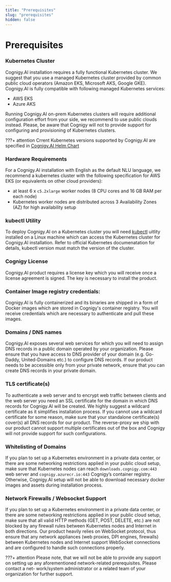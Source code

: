 ```yaml
---
title: "Prerequisites"
slug: "prerequisites"
hidden: false
---
```

# Prerequisites

### Kubernetes Cluster
Cognigy.AI installation requires a fully functional Kubernetes cluster. We suggest that you use a managed Kubernetes cluster provided by common public cloud operators (Amazon EKS, Microsoft AKS, Google GKE). Cognigy.AI is fully compatible with following managed Kubernetes services:
* AWS EKS
* Azure AKS

Running Cognigy.AI on-prem Kubernetes clusters will require additional configuration effort from your side, we recommend to use public clouds instead. Please, be aware that Cognigy will not to provide support for configuring and provisioning of Kubernetes clusters.

???+ attention
    Crrent Kubernetes versions supported by Cognigy.AI are specified in [Cognigy.AI Helm Chart](https://github.com/Cognigy/cognigy-ai-helm-chart)

### Hardware Requirements
For a Cognigy.AI installation with English as the default NLU language, we recommend a kubernetes cluster with the following specification for AWS  EKS (or equivalents on other cloud providers):
* at least 6 x `c5.2xlarge` worker nodes (8 CPU cores and 16 GB RAM per each node)
* Kubernetes worker nodes are distributed across 3 Availability Zones (AZ) for high availability setup

### kubectl Utility 
To deploy Cognigy.AI on a Kubernetes cluster you will need [kubectl](https://kubernetes.io/docs/reference/kubectl/) uitlity installed on a Linux machine which can access the Kubernetes cluster for Cognigy.AI installation. Refer to official Kubernetes documenatation for details, kubectl version must match the version of the cluster.

### Cognigy License 
Cognigy.AI product requires a license key which you will receive once a license agreement is signed. The key is necessary to install the product.

### Container Image registry credentials:
Cognigy.AI is fully containerized and its binaries are shipped in a form of Docker images which are stored in Cognigy's container registry. You will receive credentials which are necessary to authenticate and pull these images.

### Domains / DNS names
Cognigy.AI exposes several web services for which you will need to assign DNS records in a public domain operated by your organization. Please ensure that you have access to DNS provider of your domain (e.g. Go- Daddy, United-Domains etc.) to configure DNS records. If our product needs to be accessible only from your private network, ensure that you can create DNS records in your private domain.

### TLS certificate(s)
To authenticate a web server and to encrypt web traffic between clients and the web server you need an SSL certificate for the domain in which DNS records for Cognigy.AI will be created. We highly suggest a wildcard certificate as it simplifies installation process. If you cannot use a wildcard certificate for some reason, make sure that your standalone certificate(s) cover(s) all DNS records for our product. The reverse-proxy we ship with our product cannot support multiple certificates out of the box and Cognigy will not provide support for such configurations.

### Whitelisting of Domains
If you plan to set up a Kubernetes environment in a private data center, or there are some networking restrictions applied in your public cloud setup, make sure that Kubernetes nodes can reach `downloads.cognigy.com:443` web server and `cognigy.azurecr.io:443` Cognigy’s container registry. Otherwise, Cognigy.AI setup will not be able to download necessary docker images and assets during installation process.

### Network Firewalls / Websocket Support
If you plan to set up a Kubernetes environment in a private data center, or there are some networking restrictions applied in your public cloud setup, make sure that all valid HTTP methods (GET, POST, DELETE, etc.) are not blocked by any firewall rules between Kubernetes nodes and Internet in both directions. Our product heavily relies on WebSocket protocol, thus ensure that any network appliances (web proxies, DPI engines, firewalls) between Kubernetes nodes and Internet support WebSocket connections and are configured to handle such connections properly.

???+ attention 
    Please note, that we will not be able to provide any support on setting up any aforementioned network-related prerequisites. Please contact a net- work/system administrator or a related team of your organization for further support.

